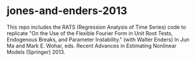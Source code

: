 # jones-and-enders-2013

This repo includes the RATS (Regression Analysis of Time Series) code to replicate "On the Use of the Flexible Fourier Form in Unit Root Tests, Endogenous Breaks, and Parameter Instability." (with Walter Enders) In Jun Ma and Mark E. Wohar, eds. Recent Advances in Estimating Nonlinear Models (Springer) 2013.